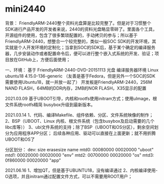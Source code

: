 # mini2440
背景：
FriendlyARM-2440整个资料光盘算是比较完整了。但是对于习惯整个SDK进行产品开发的开发者来说，2440的资料光盘略显零碎了。里面各个工具，开源组件的使用，包含了很多繁琐配置的，手动拷贝的参与；所以基于FriendlyARM-2440，想整合一个较完整的，类似一般SOC SDK的开发环境，其实就是个人开发环境的定制化；当拿到SOC的SDK后，基于某个确定的编译服务器，几步安装动作或者配置命令后，便可以进行整个嵌入式系统的开发、验证；项目放在GitHub上，方便后面使用；

一、环境：
基于 FriendlyARM-2440-DVD-20151113 光盘
编译服务器环境 Linux ubuntu18 4.15.0-136-generic （友善是基于Fedora，但是另外一个SOC的SDK需要使用Ubuntu18，就一并放一起了）
开发板是FriendlyARM-2440，256M NAND FLASH，64MB的DDR内存，2MB的NOR FLASH，X35显示的配置

2021.03.09
基于UBOOT引导，内核和rootfs使用initram方式；使用uImage，根文件系统rootfs精简
busybox升级到最新版本。

2021.03.14
1、代码、编译Makefile、组件依赖、分区、文件系统映像的制作；
2、BSP（UBOOT、Linux 内核、根文件系统（包含busybox及启动需要的几个libc库等））
3、ubi文件系统的支持；除了BSP（UBOOT和OS分区），剩余空间划分为应用程序APP分区；
   后续各种应用、驱动可以直接在上面更新；就不用折腾UBOOT和OS了
   
分区划分：
dev:    size   erasesize  name
mtd0: 00080000 00020000 "uboot"
mtd1: 00020000 00020000 "env"
mtd2: 00700000 00020000 "os"
mtd3: 0f860000 00020000 "app"

2021.06.16
1、增加QT，但是基于UBUNTU18，没有编译通过
2、内核编译使用-O选项，并且initram通过配置文件方式，可以不需要用ROOT用户；
